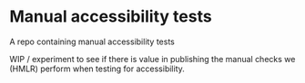 # Manual accessibility tests
A repo containing manual accessibility tests 

WIP / experiment to see if there is value in publishing the manual checks we (HMLR) perform when testing for accessibility.
